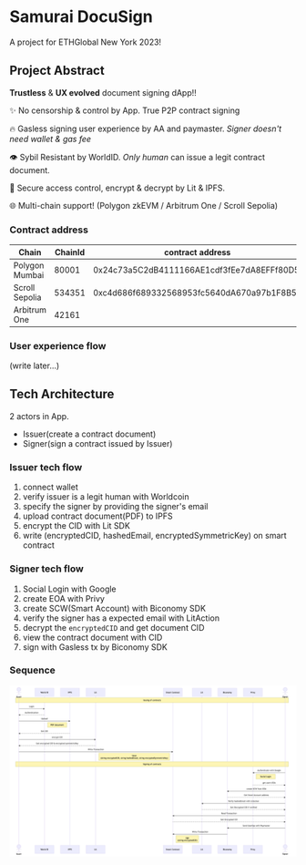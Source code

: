 # Samurai DocuSign

A project for ETHGlobal New York 2023!

## Project Abstract

**Trustless** & **UX evolved** document signing dApp!!

✨ No censorship & control by App. True P2P contract signing

🔥 Gasless signing user experience by AA and paymaster. _Signer doesn't need wallet & gas fee_

👁 Sybil Resistant by WorldID. _Only human_ can issue a legit contract document.

💎 Secure access control, encrypt & decrypt by Lit & IPFS.

🌐 Multi-chain support! (Polygon zkEVM / Arbitrum One / Scroll Sepolia)

### Contract address

| Chain          | ChainId | contract address                           |
| -------------- | ------- | ------------------------------------------ |
| Polygon Mumbai | 80001   | 0x24c73a5C2dB4111166AE1cdf3fEe7dA8EFFf80D5 |
| Scroll Sepolia | 534351  | 0xc4d686f689332568953fc5640dA670a97b1F8B52 |
| Arbitrum One   | 42161   |                                            |

### User experience flow

(write later...)

## Tech Architecture

2 actors in App.

- Issuer(create a contract document)
- Signer(sign a contract issued by Issuer)

### Issuer tech flow

1. connect wallet
2. verify issuer is a legit human with Worldcoin
3. specify the signer by providing the signer's email
4. upload contract document(PDF) to IPFS
5. encrypt the CID with Lit SDK
6. write (encryptedCID, hashedEmail, encryptedSymmetricKey) on smart contract

### Signer tech flow

1. Social Login with Google
2. create EOA with Privy
3. create SCW(Smart Account) with Biconomy SDK
4. verify the signer has a expected email with LitAction
5. decrypt the `encryptedCID` and get document CID
6. view the contract document with CID
7. sign with Gasless tx by Biconomy SDK

### Sequence

![technical architecture](./public//architecture.png)
